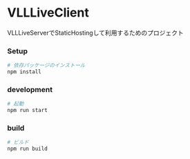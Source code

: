 # VLLLiveClient
VLLLiveServerでStaticHostingして利用するためのプロジェクト

### Setup

```bash
# 依存パッケージのインストール
npm install
```

### development
```bash
# 起動
npm run start
```

### build
```bash
# ビルド
npm run build
```